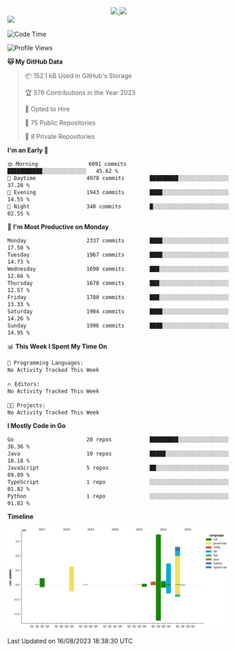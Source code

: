 <div align="center">
  <a href="https://github.com/arielsrv">
    <img height="180em" src="https://github-readme-stats.vercel.app/api?username=arielsrv&show_icons=true&theme=radical&include_all_commits=true&count_private=true"/>
    <img height="180em" src="https://github-readme-stats.vercel.app/api/top-langs/?username=arielsrv&layout=compact&langs_count=10&theme=radical"/>
 </a>
</div>

<div>
  <a href="https://www.linkedin.com/in/arielpineiro/" target="_blank">
    <img src="https://img.shields.io/badge/-LinkedIn-%230077B5?style=for-the-badge&logo=linkedin&logoColor=white" target="_blank">
  </a>
</div>

<!--START_SECTION:waka-->
![Code Time](http://img.shields.io/badge/Code%20Time-0%20secs-blue)

![Profile Views](http://img.shields.io/badge/Profile%20Views-0-blue)

**🐱 My GitHub Data** 

> 📦 152.1 kB Used in GitHub's Storage 
 > 
> 🏆 576 Contributions in the Year 2023
 > 
> 💼 Opted to Hire
 > 
> 📜 75 Public Repositories 
 > 
> 🔑 8 Private Repositories 
 > 
**I'm an Early 🐤** 

```text
🌞 Morning                6091 commits        ███████████░░░░░░░░░░░░░░   45.62 % 
🌆 Daytime                4978 commits        █████████░░░░░░░░░░░░░░░░   37.28 % 
🌃 Evening                1943 commits        ████░░░░░░░░░░░░░░░░░░░░░   14.55 % 
🌙 Night                  340 commits         █░░░░░░░░░░░░░░░░░░░░░░░░   02.55 % 
```
📅 **I'm Most Productive on Monday** 

```text
Monday                   2337 commits        ████░░░░░░░░░░░░░░░░░░░░░   17.50 % 
Tuesday                  1967 commits        ████░░░░░░░░░░░░░░░░░░░░░   14.73 % 
Wednesday                1690 commits        ███░░░░░░░░░░░░░░░░░░░░░░   12.66 % 
Thursday                 1678 commits        ███░░░░░░░░░░░░░░░░░░░░░░   12.57 % 
Friday                   1780 commits        ███░░░░░░░░░░░░░░░░░░░░░░   13.33 % 
Saturday                 1904 commits        ████░░░░░░░░░░░░░░░░░░░░░   14.26 % 
Sunday                   1996 commits        ████░░░░░░░░░░░░░░░░░░░░░   14.95 % 
```


📊 **This Week I Spent My Time On** 

```text
💬 Programming Languages: 
No Activity Tracked This Week

🔥 Editors: 
No Activity Tracked This Week

🐱‍💻 Projects: 
No Activity Tracked This Week
```

**I Mostly Code in Go** 

```text
Go                       20 repos            █████████░░░░░░░░░░░░░░░░   36.36 % 
Java                     10 repos            █████░░░░░░░░░░░░░░░░░░░░   18.18 % 
JavaScript               5 repos             ██░░░░░░░░░░░░░░░░░░░░░░░   09.09 % 
TypeScript               1 repo              ░░░░░░░░░░░░░░░░░░░░░░░░░   01.82 % 
Python                   1 repo              ░░░░░░░░░░░░░░░░░░░░░░░░░   01.82 % 
```



**Timeline**

![Lines of Code chart](https://raw.githubusercontent.com/arielsrv/arielsrv/main/assets/bar_graph.png)


 Last Updated on 16/08/2023 18:38:30 UTC
<!--END_SECTION:waka-->
